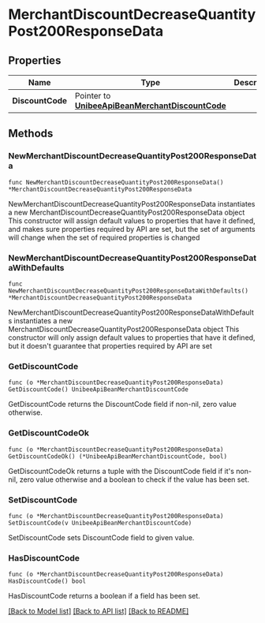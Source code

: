 # MerchantDiscountDecreaseQuantityPost200ResponseData

## Properties

Name | Type | Description | Notes
------------ | ------------- | ------------- | -------------
**DiscountCode** | Pointer to [**UnibeeApiBeanMerchantDiscountCode**](UnibeeApiBeanMerchantDiscountCode.md) |  | [optional] 

## Methods

### NewMerchantDiscountDecreaseQuantityPost200ResponseData

`func NewMerchantDiscountDecreaseQuantityPost200ResponseData() *MerchantDiscountDecreaseQuantityPost200ResponseData`

NewMerchantDiscountDecreaseQuantityPost200ResponseData instantiates a new MerchantDiscountDecreaseQuantityPost200ResponseData object
This constructor will assign default values to properties that have it defined,
and makes sure properties required by API are set, but the set of arguments
will change when the set of required properties is changed

### NewMerchantDiscountDecreaseQuantityPost200ResponseDataWithDefaults

`func NewMerchantDiscountDecreaseQuantityPost200ResponseDataWithDefaults() *MerchantDiscountDecreaseQuantityPost200ResponseData`

NewMerchantDiscountDecreaseQuantityPost200ResponseDataWithDefaults instantiates a new MerchantDiscountDecreaseQuantityPost200ResponseData object
This constructor will only assign default values to properties that have it defined,
but it doesn't guarantee that properties required by API are set

### GetDiscountCode

`func (o *MerchantDiscountDecreaseQuantityPost200ResponseData) GetDiscountCode() UnibeeApiBeanMerchantDiscountCode`

GetDiscountCode returns the DiscountCode field if non-nil, zero value otherwise.

### GetDiscountCodeOk

`func (o *MerchantDiscountDecreaseQuantityPost200ResponseData) GetDiscountCodeOk() (*UnibeeApiBeanMerchantDiscountCode, bool)`

GetDiscountCodeOk returns a tuple with the DiscountCode field if it's non-nil, zero value otherwise
and a boolean to check if the value has been set.

### SetDiscountCode

`func (o *MerchantDiscountDecreaseQuantityPost200ResponseData) SetDiscountCode(v UnibeeApiBeanMerchantDiscountCode)`

SetDiscountCode sets DiscountCode field to given value.

### HasDiscountCode

`func (o *MerchantDiscountDecreaseQuantityPost200ResponseData) HasDiscountCode() bool`

HasDiscountCode returns a boolean if a field has been set.


[[Back to Model list]](../README.md#documentation-for-models) [[Back to API list]](../README.md#documentation-for-api-endpoints) [[Back to README]](../README.md)


